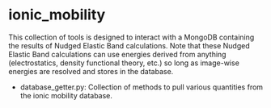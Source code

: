 # ionic_mobility

This collection of tools is designed to interact with a MongoDB containing the results of Nudged Elastic Band calculations.  Note that these Nudged Elastic Band calculations can use energies derived from anything (electrostatics, density functional theory, etc.) so long as image-wise energies are resolved and stores in the database.

* database_getter.py: Collection of methods to pull various quantities from the ionic mobility database.
